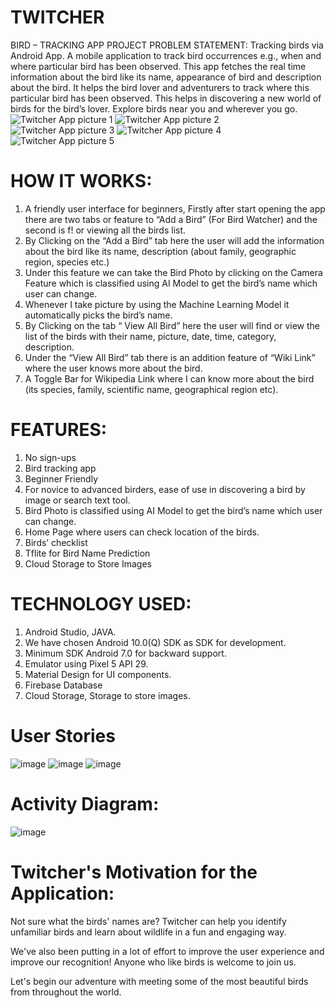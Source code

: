 # TWITCHER
BIRD – TRACKING APP
PROJECT PROBLEM STATEMENT:
Tracking birds via Android App. A mobile application to track bird occurrences e.g., when and where particular bird has been observed. This app fetches the real time information about the bird like its name, appearance of bird and description about the bird. It helps the bird lover and adventurers to track where this particular bird has been observed. This helps in discovering a new world of birds for the bird’s lover. Explore birds near you and wherever you go. 
![Twitcher App picture 1](https://user-images.githubusercontent.com/104304610/169592894-1b39076f-ae1e-45d9-8f56-7c2dac4acf02.jpeg)
![Twitcher App picture 2](https://user-images.githubusercontent.com/104304610/169592911-ef6120c0-89e0-4fa1-8e18-03cb9f3487f5.jpeg)
![Twitcher App picture 3](https://user-images.githubusercontent.com/104303875/169714980-3879e73e-dfcd-40a8-aac5-7b9dfef316b1.jpeg)
![Twitcher App picture 4](https://user-images.githubusercontent.com/104303875/169715001-ef160176-748a-4c78-9034-33e52bbcb391.jpeg)
![Twitcher App picture 5](https://user-images.githubusercontent.com/104303875/169715004-b013d323-88b8-42e1-a075-0083d0028b65.jpeg)

# HOW IT WORKS:
1. A friendly user interface for beginners, Firstly after start opening the app there are two tabs or feature to “Add a Bird” (For Bird Watcher) and the second is f!
or viewing all the birds list.
2. By Clicking on the “Add a Bird” tab here the user will add the information about the bird like its name, description (about family, geographic region, species etc.)
3. Under this feature we can take the Bird Photo by clicking on the Camera Feature which  is classified using AI Model to get the bird’s name which user can change.
4.	Whenever I take picture by using the Machine Learning Model it automatically picks the bird’s name.
5.	By Clicking on the tab “ View All Bird” here the user will find or view the list of the birds with their name, picture, date, time, category, description.
6.	Under the “View All Bird” tab there is an addition feature of “Wiki Link” where the user knows more about the bird.
7.	A Toggle Bar for Wikipedia Link where I can know more about the bird (its species, family, scientific name, geographical region etc).

# FEATURES:
1.	No sign-ups
2.	Bird tracking app
3.	Beginner Friendly
4.	For novice to advanced birders, ease of use in discovering a bird by image or search text tool.
5.	Bird Photo is classified using AI Model to get the bird’s name which user can change.
6.	Home Page where users can check location of the birds.
7.	Birds’ checklist
8.	Tflite for Bird Name Prediction 
9.	Cloud Storage to Store Images

# TECHNOLOGY USED:
1.	Android Studio, JAVA.
2.	We have chosen Android 10.0(Q) SDK as SDK for development.
3.	Minimum SDK Android 7.0 for backward support.
4.	Emulator using Pixel 5 API 29.
5.	Material Design for UI components. 
6.	Firebase Database
7.	Cloud Storage, Storage to store images.


# User Stories

![image](https://user-images.githubusercontent.com/104303875/169717413-cebd70cc-7309-41b4-8b60-79cf573720a8.png)
![image](https://user-images.githubusercontent.com/104303875/169717418-f2c4c6df-ba9b-4384-a080-fe58b8ff3922.png)
![image](https://user-images.githubusercontent.com/104303875/169717427-03e88f32-3278-4bd0-8583-83d39a57bf4c.png)

# Activity Diagram:

![image](https://user-images.githubusercontent.com/104304610/169717549-3ea7f667-28c4-43bf-a721-3c2842d39cd4.png)

# Twitcher's Motivation for the Application:

Not sure what the birds' names are? Twitcher can help you identify unfamiliar birds and learn about wildlife in a fun and engaging way.

We've also been putting in a lot of effort to improve the user experience and improve our recognition! Anyone who like birds is welcome to join us.

Let's begin our adventure with meeting some of the most beautiful birds from throughout the world.








